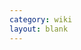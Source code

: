 ```yaml
---
category: wiki
layout: blank
---
```

<script>window.location="{{ site.baseurl }}/wiki/Joey_Tribbiani_Jr."</script>
